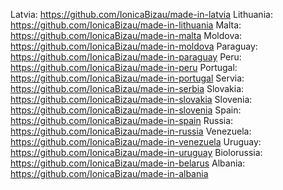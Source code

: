 Latvia: https://github.com/IonicaBizau/made-in-latvia
Lithuania: https://github.com/IonicaBizau/made-in-lithuania
Malta: https://github.com/IonicaBizau/made-in-malta
Moldova: https://github.com/IonicaBizau/made-in-moldova
Paraguay: https://github.com/IonicaBizau/made-in-paraguay
Peru: https://github.com/IonicaBizau/made-in-peru
Portugal: https://github.com/IonicaBizau/made-in-portugal
Servia: https://github.com/IonicaBizau/made-in-serbia
Slovakia: https://github.com/IonicaBizau/made-in-slovakia
Slovenia: https://github.com/IonicaBizau/made-in-slovenia
Spain: https://github.com/IonicaBizau/made-in-spain
Russia: https://github.com/IonicaBizau/made-in-russia
Venezuela: https://github.com/IonicaBizau/made-in-venezuela
Uruguay: https://github.com/IonicaBizau/made-in-uruguay
Biolorussia: https://github.com/IonicaBizau/made-in-belarus
Albania: https://github.com/IonicaBizau/made-in-albania
